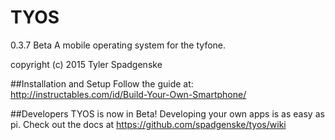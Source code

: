 # TYOS
0.3.7 Beta
A mobile operating system for the tyfone.

copyright (c) 2015 Tyler Spadgenske

##Installation and Setup
Follow the guide at:</br>
http://instructables.com/id/Build-Your-Own-Smartphone/</br>

##Developers
TYOS is now in Beta! Developing your own apps is as easy as pi. Check out the
docs at https://github.com/spadgenske/tyos/wiki
